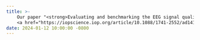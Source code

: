 ```yaml
---
title: >-
    Our paper "<strong>Evaluating and benchmarking the EEG signal quality of high-density, dry MXene-based electrode arrays against gelled Ag/AgCl electrodes</strong>" has been aceepted for publication at the <em>Journal of Neural Engineering</em>.
    <a href="https://iopscience.iop.org/article/10.1088/1741-2552/ad141e" target="_blank"> Full Text <i class="fas fa-angle-double-right"></i></a>
date: 2024-01-12 10:00:00 -0800
---
```

